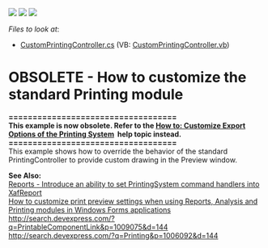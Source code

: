 <!-- default badges list -->
![](https://img.shields.io/endpoint?url=https://codecentral.devexpress.com/api/v1/VersionRange/134075369/12.1.4%2B)
[![](https://img.shields.io/badge/Open_in_DevExpress_Support_Center-FF7200?style=flat-square&logo=DevExpress&logoColor=white)](https://supportcenter.devexpress.com/ticket/details/E1229)
[![](https://img.shields.io/badge/📖_How_to_use_DevExpress_Examples-e9f6fc?style=flat-square)](https://docs.devexpress.com/GeneralInformation/403183)
<!-- default badges end -->
<!-- default file list -->
*Files to look at*:

* [CustomPrintingController.cs](./CS/WinSolution.Module.Win/CustomPrintingController.cs) (VB: [CustomPrintingController.vb](./VB/WinSolution.Module.Win/CustomPrintingController.vb))
<!-- default file list end -->
# OBSOLETE - How to customize the standard Printing module


<p><strong>===================================</strong><br /><strong>This example is now obsolete. Refer to the <a href="https://documentation.devexpress.com/#Xaf/CustomDocument3283">How to: Customize Export Options of the Printing System</a>  help topic instead.</strong><br /><strong>===================================</strong><br />This example shows how to override the behavior of the standard PrintingController to provide custom drawing in the Preview window.</p>
<p><strong>See Also:</strong><br /> <a href="https://www.devexpress.com/Support/Center/p/S33030">Reports - Introduce an ability to set PrintingSystem command handlers into XafReport</a><br /> <a href="https://www.devexpress.com/Support/Center/p/E2108">How to customize print preview settings when using Reports, Analysis and Printing modules in Windows Forms applications</a><br /> <a href="http://search.devexpress.com/?q=PrintableComponentLink&p=1009075&d=144">http://search.devexpress.com/?q=PrintableComponentLink&p=1009075&d=144</a><br /> <a href="http://search.devexpress.com/?q=Printing&p=1006092&d=144">http://search.devexpress.com/?q=Printing&p=1006092&d=144</a></p>

<br/>


